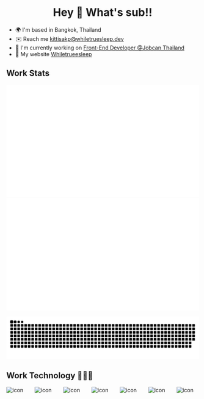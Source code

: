 <h1 align="center">Hey 👋 What's sub!!</h1>

* 🌍  I'm based in Bangkok, Thailand
* ✉️  Reach me [kittisakp@whiletruesleep.dev](mailto:kittisakp@whiletruesleep.dev)
* 🚀  I'm currently working on [Front-End Developer @Jobcan Thailand](http://jobcan.in.th)
* 👾 My website [Whiletrueesleep](https://whiletruesleep.dev)
## Work Stats
<a href="https://github.com/benzkittisak/benzkittisak/">

![](https://raw.githubusercontent.com/benzkittisak/github-stats-transparent/output/generated/overview.svg)
![](https://raw.githubusercontent.com/benzkittisak/github-stats-transparent/output/generated/languages.svg)

</a>

<picture>
  <source media="(prefers-color-scheme: dark)" srcset="https://raw.githubusercontent.com/benzkittisak/benzkittisak/output/github-contribution-grid-snake-dark.svg">
  <source media="(prefers-color-scheme: light)" srcset="https://raw.githubusercontent.com/benzkittisak/benzkittisak/output/github-contribution-grid-snake.svg">
  <img alt="github contribution grid snake animation" src="https://raw.githubusercontent.com/platane/platane/output/github-contribution-grid-snake.svg">
</picture>

## Work Technology 👨🏼‍💻
<div style="display: flex; align-items: flex-start; justify-content: space-between;"><img src="https://techstack-generator.vercel.app/react-icon.svg" alt="icon" width="58" height="58" /><img src="https://techstack-generator.vercel.app/js-icon.svg" alt="icon" width="58" height="58" /><img src="https://techstack-generator.vercel.app/ts-icon.svg" alt="icon" width="58" height="58" /><img src="https://techstack-generator.vercel.app/redux-icon.svg" alt="icon" width="58" height="58" /><img src="https://techstack-generator.vercel.app/sass-icon.svg" alt="icon" width="58" height="58" /><img src="https://techstack-generator.vercel.app/prettier-icon.svg" alt="icon" width="58" height="58" /><img src="https://techstack-generator.vercel.app/jest-icon.svg" alt="icon" width="58" height="58" /></div>
